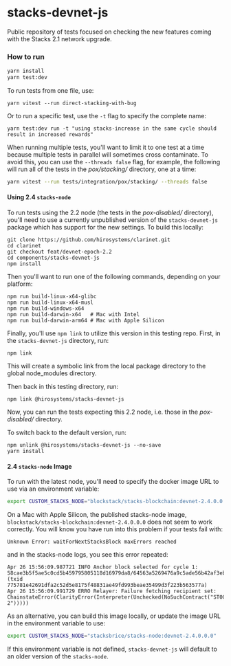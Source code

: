 # stacks-devnet-js

Public repository of tests focused on checking the new features coming with the Stacks 2.1 network upgrade.

### How to run

```bash
yarn install
yarn test:dev
```

To run tests from one file, use:

```
yarn vitest --run direct-stacking-with-bug
```

Or to run a specific test, use the `-t` flag to specify the complete name:

```
yarn test:dev run -t "using stacks-increase in the same cycle should result in increased rewards"
```

When running multiple tests, you'll want to limit it to one test at a time because multiple tests in parallel will sometimes cross contaminate. To avoid this, you can use the `--threads false` flag, for example, the following will run all of the tests in the _pox/stacking/_ directory, one at a time:

```sh
yarn vitest --run tests/integration/pox/stacking/ --threads false
```

#### Using 2.4 `stacks-node`

To run tests using the 2.2 node (the tests in the _pox-disabled/_ directory), you'll need to use a currently unpublished version of the `stacks-devnet-js` package which has support for the new settings. To build this locally:

```
git clone https://github.com/hirosystems/clarinet.git
cd clarinet
git checkout feat/devnet-epoch-2.2
cd components/stacks-devnet-js
npm install
```

Then you'll want to run one of the following commands, depending on your platform:

```
npm run build-linux-x64-glibc
npm run build-linux-x64-musl
npm run build-windows-x64
npm run build-darwin-x64   # Mac with Intel
npm run build-darwin-arm64 # Mac with Apple Silicon
```

Finally, you'll use `npm link` to utilize this version in this testing repo. First, in the `stacks-devnet-js` directory, run:

```
npm link
```

This will create a symbolic link from the local package directory to the global node_modules directory.

Then back in this testing directory, run:

```
npm link @hirosystems/stacks-devnet-js
```

Now, you can run the tests expecting this 2.2 node, i.e. those in the _pox-disabled/_ directory.

To switch back to the default version, run:

```
npm unlink @hirosystems/stacks-devnet-js --no-save
yarn install
```

#### 2.4 `stacks-node` Image

To run with the latest node, you'll need to specify the docker image URL to use via an environment variable:

```sh
export CUSTOM_STACKS_NODE="blockstack/stacks-blockchain:devnet-2.4.0.0.0"
```

On a Mac with Apple Silicon, the published stacks-node image, `blockstack/stacks-blockchain:devnet-2.4.0.0.0` does not seem to work correctly. You will know you have run into this problem if your tests fail with:

```
Unknown Error: waitForNextStacksBlock maxErrors reached
```

and in the stacks-node logs, you see this error repeated:

```
Apr 26 15:56:09.987721 INFO Anchor block selected for cycle 1: 58cae3b5f5ae5c0cd5b459795805118d16979da8/64563a5269476a9c5ade56b42af3eb3921dd18396692d12e3079e6888ba63a3e (txid 775781e42691dfa2c52d5e8175f48831ae49fd993beae35499d3f223b563577a)
Apr 26 15:56:09.991729 ERRO Relayer: Failure fetching recipient set: ChainstateError(ClarityError(Interpreter(Unchecked(NoSuchContract("ST000000000000000000002AMW42H.pox-2")))))
```

As an alternative, you can build this image locally, or update the image URL in the environment variable to use:

```sh
export CUSTOM_STACKS_NODE="stacksbrice/stacks-node:devnet-2.4.0.0.0"
```

If this environment variable is not defined, `stacks-devnet-js` will default to an older version of the `stacks-node`.
